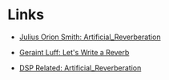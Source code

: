 # Links
* [Julius Orion Smith: Artificial_Reverberation](https://ccrma.stanford.edu/~jos/pasp/Artificial_Reverberation.html)

* [Geraint Luff: Let's Write a Reverb](https://signalsmith-audio.co.uk/writing/2021/lets-write-a-reverb/)

* [DSP Related: Artificial_Reverberation](https://www.dsprelated.com/freebooks/pasp/Artificial_Reverberation.html)